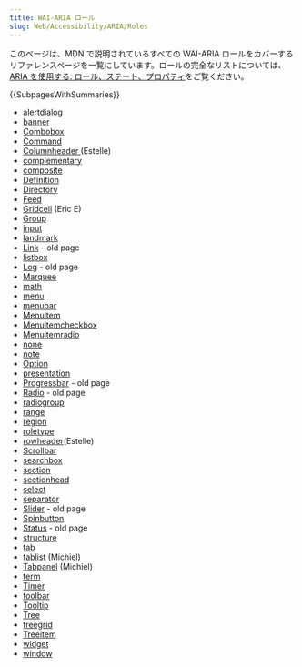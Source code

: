 ```yaml
---
title: WAI-ARIA ロール
slug: Web/Accessibility/ARIA/Roles
---
```

このページは、MDN で説明されているすべての WAI-ARIA ロールをカバーするリファレンスページを一覧にしています。ロールの完全なリストについては、[ARIA を使用する: ロール、ステート、プロパティ](/ja/docs/Web/Accessibility/ARIA/ARIA_Techniques)をご覧ください。

{{SubpagesWithSummaries}}

- [alertdialog](/ja/docs/Web/Accessibility/ARIA/Roles/Alertdialog_Role)
- [banner](/ja/docs/Web/Accessibility/ARIA/Roles/Banner_Role)
- [Combobox](/ja/docs/Web/Accessibility/ARIA/Roles/Combobox_Role)
- [Command](/ja/docs/Web/Accessibility/ARIA/Roles/Command_Role)
- [Columnheader ](/ja/docs/Web/Accessibility/ARIA/Roles/Columnheader_Role)(Estelle)
- [complementary](/ja/docs/Web/Accessibility/ARIA/ARIA_Techniques/Complementary_role)
- [composite](/ja/docs/Web/Accessibility/ARIA/Roles/Composite_Role)
- [Definition](/ja/docs/Web/Accessibility/ARIA/Roles/Definition_Role)
- [Directory](/ja/docs/Web/Accessibility/ARIA/Roles/Directory_Role)
- [Feed](/ja/docs/Web/Accessibility/ARIA/Roles/Feed_Role)
- [Gridcell](/ja/docs/Web/Accessibility/ARIA/Roles/Gridcell_Role) (Eric E)
- [Group](/ja/docs/Web/Accessibility/ARIA/Roles/Group_Role)
- [input](/ja/docs/Web/Accessibility/ARIA/Roles/Input_Role)
- [landmark](/ja/docs/Web/Accessibility/ARIA/Roles/Landmark_Role)
- [Link](/ja/docs/Web/Accessibility/ARIA/Roles/Link_Role) - old page
- [listbox](/ja/docs/Web/Accessibility/ARIA/Roles/Listbox_Role)
- [Log](/ja/docs/Web/Accessibility/ARIA/Roles/Log_Role) - old page
- [Marquee](/ja/docs/Web/Accessibility/ARIA/Roles/Marquee_Role)
- [math](/ja/docs/Web/Accessibility/ARIA/Roles/Math_Role)
- [menu](/ja/docs/Web/Accessibility/ARIA/Roles/Menu_Role)
- [menubar](/ja/docs/Web/Accessibility/ARIA/Roles/Menubar_Role)
- [Menuitem](/ja/docs/Web/Accessibility/ARIA/Roles/Menuiitem_Role)
- [Menuitemcheckbox](/ja/docs/Web/Accessibility/ARIA/Roles/Menuitemcheckbox_Role)
- [Menuitemradio](/ja/docs/Web/Accessibility/ARIA/Roles/Menuitemradio_Role)
- [none](/ja/docs/Web/Accessibility/ARIA/Roles/None_Role)
- [note](/ja/docs/Web/Accessibility/ARIA/Roles/Note_Role)
- [Option](/ja/docs/Web/Accessibility/ARIA/Roles/Option_Role)
- [presentation](/ja/docs/Web/Accessibility/ARIA/Roles/Presentation_Role)
- [Progressbar](/ja/docs/Web/Accessibility/ARIA/Roles/Progressbar_Role) - old page
- [Radio](/ja/docs/Web/Accessibility/ARIA/Roles/Radio_Role) - old page
- [radiogroup](/ja/docs/Web/Accessibility/ARIA/Roles/Radiogroup_Role)
- [range](/ja/docs/Web/Accessibility/ARIA/Roles/Range_Role)
- [region](/ja/docs/Web/Accessibility/ARIA/Roles/Region_Role)
- [roletype](/ja/docs/Web/Accessibility/ARIA/Roles/Roletype_Role)
- [rowheader](/ja/docs/Web/Accessibility/ARIA/Roles/Rowheader_Role)(Estelle)
- [Scrollbar](/ja/docs/Web/Accessibility/ARIA/Roles/Scrollbar_Role)
- [searchbox](/ja/docs/Web/Accessibility/ARIA/Roles/Searchbox_Role)
- [section](/ja/docs/Web/Accessibility/ARIA/Roles/Section_Role)
- [sectionhead](/ja/docs/Web/Accessibility/ARIA/Roles/Sectionhead_Role)
- [select](/ja/docs/Web/Accessibility/ARIA/Roles/Select_Role)
- [separator](/ja/docs/Web/Accessibility/ARIA/Roles/Separator_Role)
- [Slider](/ja/docs/Web/Accessibility/ARIA/Roles/Slider_Role) - old page
- [Spinbutton](/ja/docs/Web/Accessibility/ARIA/Roles/Spinbutton_Role)
- [Status](/ja/docs/Web/Accessibility/ARIA/Roles/Status_Role) - old page
- [structure](/ja/docs/Web/Accessibility/ARIA/Roles/Structure_Role)
- [tab](/ja/docs/Web/Accessibility/ARIA/Roles/Tab_role)
- [tablist](/ja/docs/Web/Accessibility/ARIA/Roles/Tablist_Role) (Michiel)
- [Tabpanel](/ja/docs/Web/Accessibility/ARIA/Roles/Tabpanel_Role) (Michiel)
- [term](/ja/docs/Web/Accessibility/ARIA/Roles/Term_Role)
- [Timer](/ja/docs/Web/Accessibility/ARIA/Roles/Time_Role)
- [toolbar](/ja/docs/Web/Accessibility/ARIA/Roles/Toolbar_Role)
- [Tooltip](/ja/docs/Web/Accessibility/ARIA/Roles/Tooltip_Role)
- [Tree](/ja/docs/Web/Accessibility/ARIA/Roles/Tree_Role)
- [treegrid](/ja/docs/Web/Accessibility/ARIA/Roles/Treegrid_Role)
- [Treeitem](/ja/docs/Web/Accessibility/ARIA/Roles/Treeitem_Role)
- [widget](/ja/docs/Web/Accessibility/ARIA/Roles/Widget_Role)
- [window](/ja/docs/Web/Accessibility/ARIA/Roles/Window_Role)
